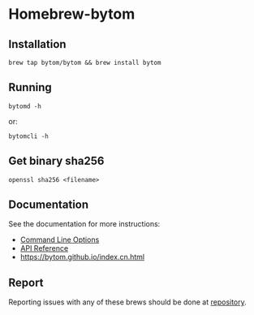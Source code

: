 Homebrew-bytom
===============

## Installation

```
brew tap bytom/bytom && brew install bytom
```

## Running

```
bytomd -h
```

or:

```
bytomcli -h
```

## Get binary sha256

```
openssl sha256 <filename>
```

## Documentation

See the documentation for more instructions:

- [Command Line Options](https://github.com/Bytom/bytom/wiki/Command-Line-Options)
- [API Reference](https://github.com/Bytom/bytom/wiki/API-Reference)
- <https://bytom.github.io/index.cn.html>

## Report

Reporting issues with any of these brews should be done at [repository](https://github.com/Bytom/bytom/issues).